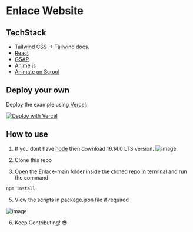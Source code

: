 # Enlace Website

## TechStack

-   [Tailwind CSS](https://tailwindcss.com/) [ -> Tailwind docs](https://tailwindcss.com/docs/guides/nextjs).
-   [React](https://reactjs.org/)
-   [GSAP](https://greensock.com/)
-   [Anime.js](https://animejs.com/)
-   [Animate on Scrool](https://michalsnik.github.io/aos/)

## Deploy your own

Deploy the example using [Vercel](https://vercel.com?utm_source=github&utm_medium=readme&utm_campaign=next-example):

[![Deploy with Vercel](https://vercel.com/button)](https://vercel.com/new/git/external?repository-url=https://github.com/vercel/next.js/tree/canary/examples/with-tailwindcss&project-name=with-tailwindcss&repository-name=with-tailwindcss)

## How to use

1. If you dont have [node](https://nodejs.org/en/) then download 16.14.0 LTS version.
   ![image](https://user-images.githubusercontent.com/69361857/154659541-8667aeb1-8ad2-4a40-bace-320c95c0fbc1.png)

2. Clone this repo
3. Open the Enlace-main folder inside the cloned repo in terminal and run the command

```bash
npm install
```

5. View the scripts in package.json file if required

![image](https://user-images.githubusercontent.com/69361857/154660728-0d1c7c22-4bd7-4d5c-85a6-b04d1aa417db.png)

6. Keep Contributing! 😎
